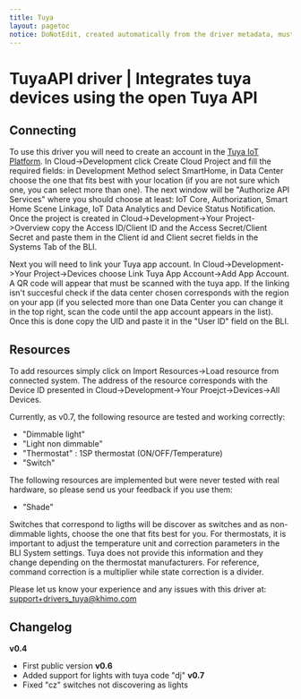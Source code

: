 ```yaml
---
title: Tuya
layout: pagetoc
notice: DoNotEdit, created automatically from the driver metadata, must be updated on the driver itself
---
```

# TuyaAPI driver | Integrates tuya devices using the open Tuya API

## Connecting

To use this driver you will need to create an account in the [Tuya IoT Platform](https://iot.tuya.com/). In Cloud->Development click Create Cloud Project and fill the required fields:
in Development Method select SmartHome, in Data Center choose the one that fits best with your location (if you are not sure which one, you can select more than one). The next window will be "Authorize API Services" where you should choose at least: IoT Core, Authorization, Smart Home Scene Linkage, IoT Data Analytics and Device Status Notification.
Once the project is created in Cloud->Development->Your Project->Overview copy the Access ID/Client ID and the Access Secret/Client Secret and paste them in the Client id and Client secret fields in the Systems Tab of the BLI.

Next you will need to link your Tuya app account. In Cloud->Development->Your Project->Devices choose Link Tuya App Account->Add App Account. A QR code will appear that must be scanned with the tuya app. If the linking isn't succesful
check if the data center chosen corresponds with the region on your app (if you selected more than one Data Center you can change it in the top right, scan the code until the app account appears in the list). Once this is done copy the UID and paste it in the "User ID" field on the BLI.

## Resources

To add resources simply click on Import Resources->Load resource from connected system. The address of the resource corresponds with the Device ID presented in Cloud->Development->Your Proejct->Devices->All Devices. 

Currently, as v0.7, the following resource are tested and working correctly:
  - "Dimmable light"
  - "Light non dimmable" 
  - "Thermostat" : 1SP thermostat (ON/OFF/Temperature)
  - "Switch"

The following resources are implemented but were never tested with real hardware, so please send us your feedback if you use them:
  - "Shade"

Switches that correspond to ligths will be discover as switches and as non-dimmable lights, choose the one that fits best for you.
For thermostats, it is important to adjust the temperature unit and correction parameters in the BLI System settings. Tuya does not provide this information and they change depending on the thermostat manufacturers.
For reference, command correction is a multiplier while state correction is a divider.

Please let us know your experience and any issues with this driver at: [support+drivers_tuya@khimo.com](mailto:support+drivers_tuya@khimo.com)

## Changelog
**v0.4**
  * First public version
**v0.6**
  * Added support for lights with tuya code "dj" 
**v0.7**
  * Fixed "cz" switches not discovering as lights
